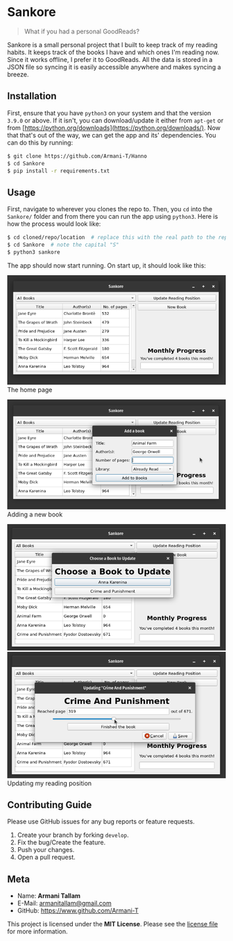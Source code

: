 # Sankore

> What if you had a personal GoodReads?

Sankore is a small personal project that I built to keep track of my reading habits. It keeps track of the books I have and which ones I'm reading now. Since it works offline, I prefer it to GoodReads. All the data is stored in a JSON file so syncing it is easily accessible anywhere and makes syncing a breeze.

## Installation

First, ensure that you have `python3` on your system and that the version `3.9.0` or above. If it isn't, you can download/update it either from `apt-get` or from [https://python.org/downloads](https://python.org/downloads/). Now that that's out of the way, we can get the app and its' dependencies. You can do this by running:

```bash
$ git clone https://github.com/Armani-T/Hanno
$ cd Sankore
$ pip install -r requirements.txt
```

## Usage

First, navigate to wherever you clones the repo to. Then, you `cd` into the `Sankore/` folder and from there you can run the app using `python3`. Here is how the process would look like:

```bash
$ cd cloned/repo/location  # replace this with the real path to the repo
$ cd Sankore  # note the capital "S"
$ python3 sankore
```

The app should now start running. On start up, it should look like this:

![Sankore Home Page](assets/home-sc.png)
The home page

![Sankore New Book Page](assets/add-book-sc.png)
Adding a new book

![Sankore Update Page 1](assets/update-page-sc-1.png)
![Sankore Update Page 2](assets/update-page-sc-2.png)
Updating my reading position

## Contributing Guide

Please use GitHub issues for any bug reports or feature requests.

1. Create your branch by forking `develop`.
2. Fix the bug/Create the feature.
3. Push your changes.
4. Open a pull request.

## Meta

- Name: **Armani Tallam**
- E-Mail: armanitallam@gmail.com
- GitHub: <https://www.github.com/Armani-T>

This project is licensed under the **MIT License**. Please see the [license file](LICENSE) for more information.